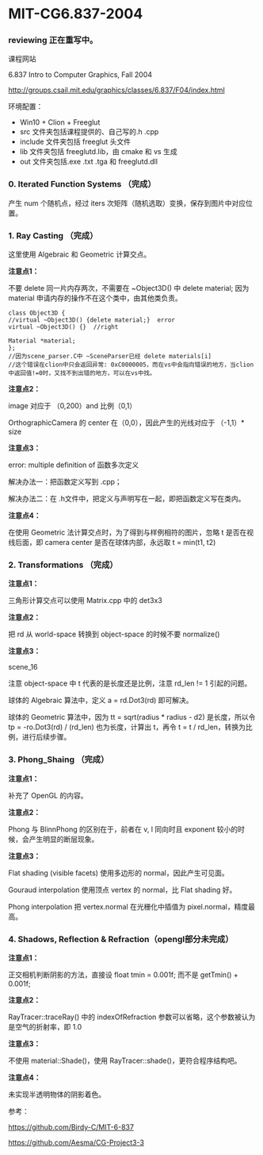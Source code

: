 # MIT-CG6.837-2004 

### reviewing 正在重写中。

课程网站 

6.837 Intro to Computer Graphics, Fall 2004

http://groups.csail.mit.edu/graphics/classes/6.837/F04/index.html 

环境配置：

- Win10 + Clion + Freeglut
- src 文件夹包括课程提供的、自己写的.h .cpp
- include 文件夹包括 freeglut 头文件
- lib 文件夹包括 freeglutd.lib，由 cmake 和 vs 生成
- out 文件夹包括.exe .txt .tga 和 freeglutd.dll

### 0. Iterated Function Systems （完成）

产生 num 个随机点，经过 iters 次矩阵（随机选取）变换，保存到图片中对应位置。 

### 1. Ray Casting （完成）

这里使用 Algebraic 和 Geometric 计算交点。

**注意点1：**

不要 delete 同一片内存两次，不需要在 ~Object3D() 中 delete material; 因为 material 申请内存的操作不在这个类中，由其他类负责。

```
class Object3D {
//virtual ~Object3D() {delete material;}  error
virtual ~Object3D() {}  //right

Material *material;
};
//因为scene_parser.C中 ~SceneParser已经 delete materials[i]
//这个错误在clion中只会返回异常: 0xC0000005，而在vs中会指向错误的地方，当clion中返回值!=0时，又找不到出错的地方，可以在vs中找。
```

**注意点2：**

image 对应于 （0,200）and 比例（0,1）

OrthographicCamera 的 center 在（0,0），因此产生的光线对应于 （-1,1）* size

**注意点3：**

error: multiple definition of 函数多次定义

解决办法一：把函数定义写到 .cpp；

解决办法二：在 .h文件中，把定义与声明写在一起，即把函数定义写在类内。

**注意点4：**

在使用 Geometric 法计算交点时，为了得到与样例相符的图片，忽略 t 是否在视线后面，即 camera center 是否在球体内部，永远取 t = min(t1, t2)

### 2. Transformations （完成）

**注意点1：**

三角形计算交点可以使用 Matrix.cpp 中的 det3x3

**注意点2：**

把 rd 从 world-space 转换到 object-space 的时候不要 normalize()

**注意点3：**

scene_16

注意 object-space 中 t 代表的是长度还是比例，注意 rd_len != 1 引起的问题。

球体的 Algebraic 算法中，定义 a = rd.Dot3(rd) 即可解决。

球体的 Geometric 算法中，因为 tt = sqrt(radius * radius - d2) 是长度，所以令 tp = -ro.Dot3(rd) / (rd_len) 也为长度，计算出 t，再令 t = t / rd_len，转换为比例，进行后续步骤。 

### 3. Phong_Shaing （完成）

**注意点1：**

补充了 OpenGL 的内容。

**注意点2：**

Phong 与 BlinnPhong 的区别在于，前者在 v, l 同向时且 exponent 较小的时候，会产生明显的断层现象。

**注意点3：**

Flat shading (visible facets)  使用多边形的 normal，因此产生可见面。

Gouraud interpolation 使用顶点 vertex 的 normal，比 Flat shading 好。

Phong interpolation 把 vertex.normal 在光栅化中插值为 pixel.normal，精度最高。

### 4. Shadows, Reflection & Refraction（opengl部分未完成）

**注意点1：**

正交相机判断阴影的方法，直接设 float tmin = 0.001f; 而不是 getTmin() + 0.001f;

**注意点2：**

RayTracer::traceRay() 中的 indexOfRefraction 参数可以省略，这个参数被认为是空气的折射率，即 1.0

**注意点3：**

不使用 material::Shade()，使用 RayTracer::shade()，更符合程序结构吧。

**注意点4：**

未实现半透明物体的阴影着色。



参考：

https://github.com/Birdy-C/MIT-6-837

https://github.com/Aesma/CG-Project3-3
